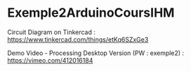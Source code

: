 # Exemple2ArduinoCoursIHM

Circuit Diagram on Tinkercad : https://www.tinkercad.com/things/etKq6SZxGe3

Demo Video - Processing Desktop Version (PW : exemple2) : https://vimeo.com/412016184
